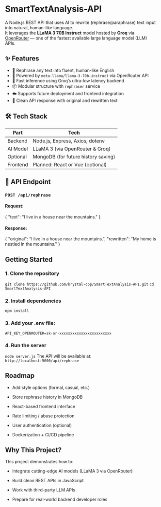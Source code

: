 # SmartTextAnalysis-API

A Node.js REST API that uses AI to rewrite (rephrase/paraphrase) text input into natural, human-like language.  
It leverages the **LLaMA 3 70B Instruct** model hosted by **Groq** via [OpenRouter](https://openrouter.ai/) — one of the fastest available large language model (LLM) APIs.

## ✨ Features

- 🔁 Rephrase any text into fluent, human-like English
- 🧠 Powered by `meta-llama/llama-3-70b-instruct` via OpenRouter API
- 💨 Fast inference using Groq’s ultra-low latency backend
- 📦 Modular structure with `rephraser` service
- ☁️ Supports future deployment and frontend integration
- 📜 Clean API response with original and rewritten text

## 🛠 Tech Stack

| Part     | Tech                               |
|----------|------------------------------------|
| Backend  | Node.js, Express, Axios, dotenv    |
| AI Model | LLaMA 3 (via OpenRouter & Groq)    |
| Optional | MongoDB (for future history saving)|
| Frontend | Planned: React or Vue (optional)   |

## 🔌 API Endpoint

### `POST /api/rephrase`

#### Request:
{
  "text": "I live in a house near the mountains."
}
#### Response:
{
  "original": "I live in a house near the mountains.",
  "rewritten": "My home is nestled in the mountains."
}

## Getting Started

### 1. Clone the repository
`git clone https://github.com/krystal-cpp/SmartTextAnalysis-API.git`
`cd SmartTextAnalysis-API`

### 2. Install dependencies
`npm install`

### 3. Add your .env file:
`API_KEY_OPENROUTER=sk-or-xxxxxxxxxxxxxxxxxxxxxxxx`

### 4. Run the server
`node server.js`
The API will be available at: `http://localhost:5000/api/rephrase`

## Roadmap
- Add style options (formal, casual, etc.)

- Store rephrase history in MongoDB

- React-based frontend interface

- Rate limiting / abuse protection

- User authentication (optional)

- Dockerization + CI/CD pipeline

## Why This Project?
This project demonstrates how to:

- Integrate cutting-edge AI models (LLaMA 3 via OpenRouter)
  
- Build clean REST APIs in JavaScript
  
- Work with third-party LLM APIs
  
- Prepare for real-world backend developer roles
